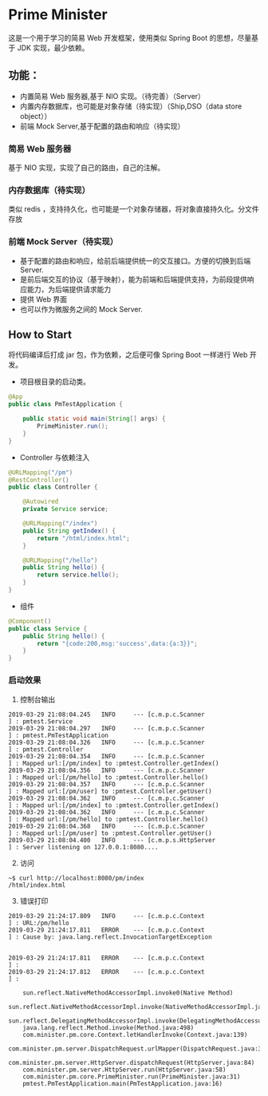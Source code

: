# Prime Minister

这是一个用于学习的简易 Web 开发框架，使用类似 Spring Boot 的思想，尽量基于 JDK 实现，最少依赖。

## 功能：

- 内置简易 Web 服务器,基于 NIO 实现。（待完善）（Server）
- 内置内存数据库，也可能是对象存储（待实现）（Ship,DSO（data store object））
- 前端 Mock Server,基于配置的路由和响应（待实现）

### 简易 Web 服务器

基于 NIO 实现，实现了自己的路由，自己的注解。


### 内存数据库（待实现）

类似 redis ，支持持久化，也可能是一个对象存储器，将对象直接持久化。分文件存放


### 前端 Mock Server（待实现）

- 基于配置的路由和响应，给前后端提供统一的交互接口。方便的切换到后端 Server.
- 是前后端交互的协议（基于映射），能为前端和后端提供支持，为前段提供响应能力，为后端提供请求能力
- 提供 Web 界面
- 也可以作为微服务之间的 Mock Server.

## How to Start

将代码编译后打成 jar 包，作为依赖，之后便可像 Spring Boot 一样进行 Web 开发。

* 项目根目录的启动类。

```java
@App
public class PmTestApplication {

	public static void main(String[] args) {
		PrimeMinister.run();
	}
}
```

* Controller 与依赖注入

```java
@URLMapping("/pm")
@RestController()
public class Controller {

	@Autowired
	private Service service;

	@URLMapping("/index")
	public String getIndex() {
		return "/html/index.html";
	}

	@URLMapping("/hello")
	public String hello() {
		return service.hello();
	}
}
```

* 组件

```java
@Component()
public class Service {
	public String hello() {
		return "{code:200,msg:'success',data:{a:3}}";
	}
}
```

### 启动效果

1. 控制台输出

```
2019-03-29 21:08:04.245   INFO     --- [c.m.p.c.Scanner               ] : pmtest.Service
2019-03-29 21:08:04.297   INFO     --- [c.m.p.c.Scanner               ] : pmtest.PmTestApplication
2019-03-29 21:08:04.326   INFO     --- [c.m.p.c.Scanner               ] : pmtest.Controller
2019-03-29 21:08:04.354   INFO     --- [c.m.p.c.Scanner               ] : Mapped url:[/pm/index] to :pmtest.Controller.getIndex()
2019-03-29 21:08:04.356   INFO     --- [c.m.p.c.Scanner               ] : Mapped url:[/pm/hello] to :pmtest.Controller.hello()
2019-03-29 21:08:04.357   INFO     --- [c.m.p.c.Scanner               ] : Mapped url:[/pm/user] to :pmtest.Controller.getUser()
2019-03-29 21:08:04.362   INFO     --- [c.m.p.c.Scanner               ] : Mapped url:[/pm/index] to :pmtest.Controller.getIndex()
2019-03-29 21:08:04.362   INFO     --- [c.m.p.c.Scanner               ] : Mapped url:[/pm/hello] to :pmtest.Controller.hello()
2019-03-29 21:08:04.368   INFO     --- [c.m.p.c.Scanner               ] : Mapped url:[/pm/user] to :pmtest.Controller.getUser()
2019-03-29 21:08:04.400   INFO     --- [c.m.p.s.HttpServer            ] : Server listening on 127.0.0.1:8080....
```

2. 访问

```shell
~$ curl http://localhost:8080/pm/index
/html/index.html
```

3. 错误打印

```
2019-03-29 21:24:17.809   INFO     --- [c.m.p.c.Context               ] : URL:/pm/hello
2019-03-29 21:24:17.811   ERROR    --- [c.m.p.c.Context               ] : Cause by: java.lang.reflect.InvocationTargetException


2019-03-29 21:24:17.811   ERROR    --- [c.m.p.c.Context               ] : 
2019-03-29 21:24:17.812   ERROR    --- [c.m.p.c.Context               ] : 

    sun.reflect.NativeMethodAccessorImpl.invoke0(Native Method)
    sun.reflect.NativeMethodAccessorImpl.invoke(NativeMethodAccessorImpl.java:62)
    sun.reflect.DelegatingMethodAccessorImpl.invoke(DelegatingMethodAccessorImpl.java:43)
    java.lang.reflect.Method.invoke(Method.java:498)
    com.minister.pm.core.Context.letHandlerInvoke(Context.java:139)
    com.minister.pm.server.DispatchRequest.urlMapper(DispatchRequest.java:39)
    com.minister.pm.server.HttpServer.dispatchRequest(HttpServer.java:84)
    com.minister.pm.server.HttpServer.run(HttpServer.java:58)
    com.minister.pm.core.PrimeMinister.run(PrimeMinister.java:31)
    pmtest.PmTestApplication.main(PmTestApplication.java:16)

```

